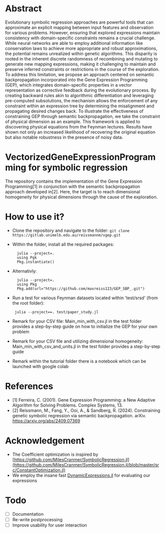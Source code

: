 # Abstract
Evolutionary symbolic regression approaches are powerful tools that can approximate an explicit mapping between input features and observation for various problems. However, ensuring that explored expressions maintain consistency with domain-specific constraints remains a crucial challenge. While neural networks are able to employ additional information like conservation laws to achieve more appropriate and robust approximations, the potential remains unrealized within genetic algorithms. This disparity is rooted in the inherent discrete randomness of recombining and mutating to generate new mapping expressions, making it challenging to maintain and preserve inferred constraints or restrictions in the course of the exploration. To address this limitation, we propose an approach centered on semantic backpropagation incorporated into the Gene Expression Programming (GEP), which integrates domain-specific properties in a vector representation as corrective feedback during the evolutionary process. By creating backward rules akin to algorithmic differentiation and leveraging pre-computed subsolutions, the mechanism allows the enforcement of any constraint within an expression tree by determining the misalignment and propagating desired changes back. To illustrate the effectiveness of constraining GEP through semantic backpropagation, we take the constraint of physical dimension as an example. This framework is applied to discovering physical equations from the Feynman lectures. Results have shown not only an increased likelihood of recovering the original equation but also notable robustness in the presence of noisy data.

# VectorizedGeneExpressionProgramming for symbolic regression
The repository contains the implementation of the Gene Expression Programming[1] in conjunction with the semantic backpropagation approach developed in[2]. Here, the target is to reach dimensional homogeneity for physical dimensions through the cause of the exploration.


# How to use it?
- Clone the repository and navigate to the folder:
  ```git clone https://gitlab.unimelb.edu.au/reissmannm/vgep.git```

- Within the folder, install all the required packages:
  ```
    julia --project=.
    using Pgk
    Pkg.instantiate()
  ```

- Alternativly:
  ```
    julia --project=.
    using Pkg
    Pkg.add(url="https://github.com/maxreiss123/GEP_SBP_.git")
  ```


- Run a test for various Feynman datasets located within 'test/srsd' (from the root folder):
  ```
   julia --project==. test/paper_study.jl
  ```

- Remark for your CSV file: Main_min_with_csv.jl in the test folder provides a step-by-step guide on how to initialize the GEP for your own problem
- Remark for your CSV file and utilizing dimensional homogeneity: Main_min_with_csv_and_units.jl in the test folder provides a step-by-step guide
- Remark within the tutorial folder there is a notebook which can be launched with google colab


# References
- [1] Ferreira, C. (2001). Gene Expression Programming: a New Adaptive Algorithm for Solving Problems. Complex Systems, 13.
- [2] Reissmann, M., Fang, Y., Ooi, A., & Sandberg, R. (2024). Constraining genetic symbolic regression via semantic backpropagation. arXiv. https://arxiv.org/abs/2409.07369
 # Acknowledgement
 - The Coefficient optimization is inspired by [https://github.com/MilesCranmer/SymbolicRegression.jl](https://github.com/MilesCranmer/SymbolicRegression.jl/blob/master/src/ConstantOptimization.jl)
 - We employ the insane fast [DynamicExpressions.jl](https://github.com/SymbolicML/DynamicExpressions.jl) for evaluating our expressions

# Todo 
- [ ] Documentation 
- [ ] Re-write postprocessing
- [ ] Improve usability for user interaction
